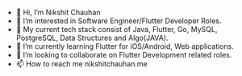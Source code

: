 - 👋 Hi, I’m Nikshit Chauhan
- 👀 I’m interested in Software Engineer/Flutter Developer Roles.
- 🌱 My current tech stack consist of Java, Flutter, Go, MySQL, PostgreSQL, Data Structures and Algo(JAVA).
- 🌱 I’m currently learning Flutter for iOS/Android, Web applications.
- 💞️ I’m looking to collaborate on Flutter Development related roles.
- 📫 How to reach me nikshitchauhan.me
<!---
nikshit-chauhan/nikshit-chauhan is a ✨ special ✨ repository because its `README.md` (this file) appears on your GitHub profile.
You can click the Preview link to take a look at your changes.
--->
